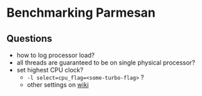 
#   Benchmarking Parmesan

## Questions

* how to log processor load?
* all threads are guaranteed to be on single physical processor?
* set highest CPU clock?
    * `-l select=cpu_flag=<some-turbo-flag>` ?
    * other settings on [wiki](https://wiki.metacentrum.cz/wiki/About_scheduling_system)